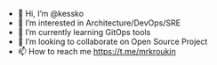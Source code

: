 - 👋 Hi, I’m @kessko
- 👀 I’m interested in Architecture/DevOps/SRE
- 🌱 I’m currently learning GitOps tools
- 💞️ I’m looking to collaborate on Open Source Project
- 📫 How to reach me https://t.me/mrkroukin

<!---
kessko/kessko is a ✨ special ✨ repository because its `README.md` (this file) appears on your GitHub profile.
You can click the Preview link to take a look at your changes.
--->
